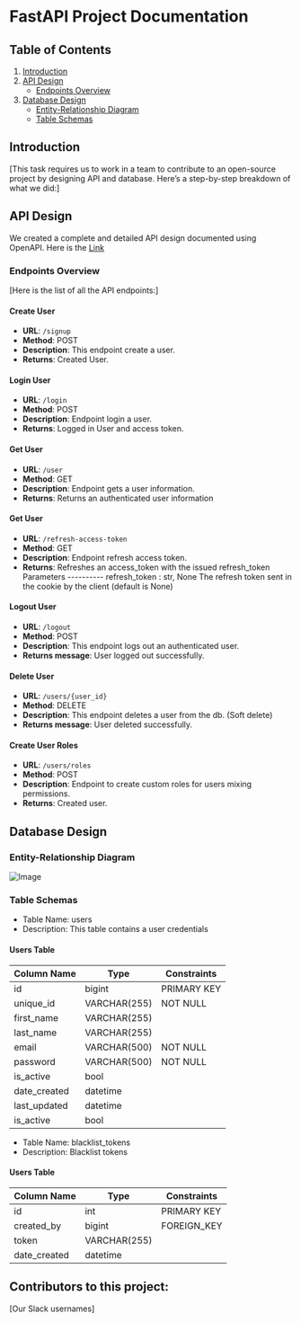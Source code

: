 # FastAPI Project Documentation

## Table of Contents
1. [Introduction](#introduction)
2. [API Design](#api-design)
   - [Endpoints Overview](#endpoints-overview)
3. [Database Design](#database-design)
   - [Entity-Relationship Diagram](#entity-relationship-diagram)
   - [Table Schemas](#table-schemas)


## Introduction
[This task requires us to work in a team to contribute to an open-source project by designing API and database. Here’s a step-by-step breakdown of what we did:]

## API Design
We created a complete and detailed API design documented using OpenAPI. Here is the [Link](https://app.swaggerhub.com/apis-docs/ISRAELBOLUWATIFE17/hng-task/0.1.0#/Auth/signup)

### Endpoints Overview
[Here is the list of all the API endpoints:]


#### Create User
- **URL**: `/signup`
- **Method**: POST
- **Description**: This endpoint create a user.
- **Returns**: Created User.

#### Login User
- **URL**: `/login`
- **Method**: POST
- **Description**: Endpoint login a user.
- **Returns**: Logged in User and access token.

#### Get User
- **URL**: `/user`
- **Method**: GET
- **Description**: Endpoint gets a user information.
- **Returns**: Returns an authenticated user information

#### Get User
- **URL**: `/refresh-access-token`
- **Method**: GET
- **Description**: Endpoint refresh access token.
- **Returns**: Refreshes an access_token with the issued refresh_token Parameters ---------- refresh_token : str, None The refresh token sent in the cookie by the client (default is None)

#### Logout User
- **URL**: `/logout`
- **Method**: POST
- **Description**: This endpoint logs out an authenticated user.
- **Returns message**: User logged out successfully.

#### Delete User
- **URL**: `/users/{user_id}`
- **Method**: DELETE
- **Description**: This endpoint deletes a user from the db. (Soft delete)
- **Returns message**: User deleted successfully.

#### Create User Roles
- **URL**: `/users/roles`
- **Method**: POST
- **Description**: Endpoint to create custom roles for users mixing permissions.
- **Returns**: Created user.




## Database Design

### Entity-Relationship Diagram
![Image](./dbdesign-image/dbdesign.png)

### Table Schemas
- Table Name: users
- Description: This table contains a user credentials

#### Users Table
| Column Name | Type | Constraints |
|-------------|------|-------------|
| id | bigint | PRIMARY KEY |
| unique_id | VARCHAR(255) | NOT NULL |
| first_name | VARCHAR(255) | 
| last_name | VARCHAR(255) | 
| email | VARCHAR(500) | NOT NULL |
| password | VARCHAR(500) | NOT NULL |
| is_active | bool | 
| date_created | datetime | 
| last_updated | datetime | 
| is_active | bool |


- Table Name: blacklist_tokens
- Description: Blacklist tokens

#### Users Table
| Column Name | Type | Constraints |
|-------------|------|-------------|
| id | int | PRIMARY KEY |
| created_by | bigint | FOREIGN_KEY |
| token | VARCHAR(255) | 
| date_created | datetime | 



## Contributors to this project:
[Our Slack usernames]

